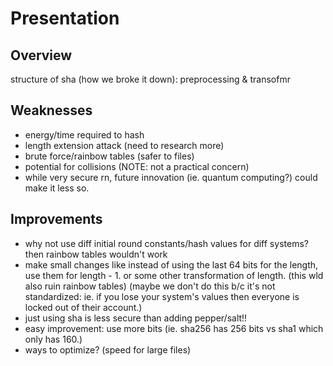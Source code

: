 # Presentation

## Overview

structure of sha (how we broke it down): preprocessing & transofmr

## Weaknesses

- energy/time required to hash
- length extension attack (need to research more)
- brute force/rainbow tables (safer to files)
- potential for collisions (NOTE: not a practical concern)
- while very secure rn, future innovation (ie. quantum computing?) could make it less so.

## Improvements

- why not use diff initial round constants/hash values for diff systems? then rainbow tables wouldn't work
- make small changes like instead of using the last 64 bits for the length, use them for length - 1. or some other transformation of length. (this wld also ruin rainbow tables)
(maybe we don't do this b/c it's not standardized: ie. if you lose your system's values then everyone is locked out of their account.)
- just using sha is less secure than adding pepper/salt!!
- easy improvement: use more bits (ie. sha256 has 256 bits vs sha1 which only has 160.)
- ways to optimize? (speed for large files)
